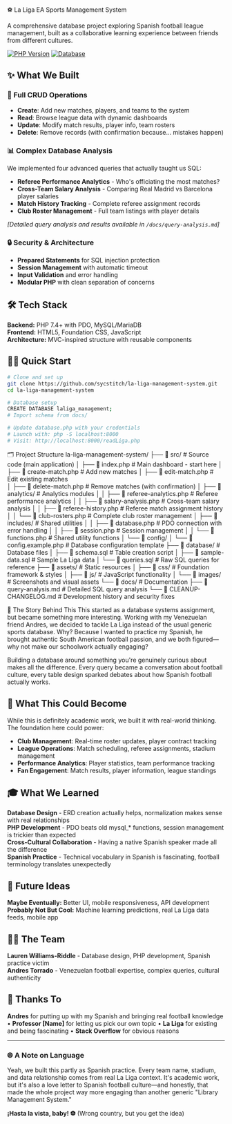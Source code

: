 ⚽ La Liga EA Sports Management System

A comprehensive database project exploring Spanish football league management, built as a collaborative learning experience between friends from different cultures.

[![PHP Version](https://img.shields.io/badge/PHP-7.4%2B-blue.svg?style=for-the-badge)](https://www.php.net/downloads)
[![Database](https://img.shields.io/badge/Database-MySQL-orange.svg?style=for-the-badge)](https://www.mysql.com/downloads/)

## ✨ What We Built

### 🔄 Full CRUD Operations
- **Create**: Add new matches, players, and teams to the system
- **Read**: Browse league data with dynamic dashboards  
- **Update**: Modify match results, player info, team rosters
- **Delete**: Remove records (with confirmation because... mistakes happen)

### 📊 Complex Database Analysis
We implemented four advanced queries that actually taught us SQL:
- **Referee Performance Analytics** - Who's officiating the most matches?
- **Cross-Team Salary Analysis** - Comparing Real Madrid vs Barcelona player salaries
- **Match History Tracking** - Complete referee assignment records
- **Club Roster Management** - Full team listings with player details

*[Detailed query analysis and results available in `/docs/query-analysis.md`]*

### 🔒 Security & Architecture
- **Prepared Statements** for SQL injection protection
- **Session Management** with automatic timeout
- **Input Validation** and error handling
- **Modular PHP** with clean separation of concerns

## 🛠️ Tech Stack

**Backend:** PHP 7.4+ with PDO, MySQL/MariaDB  
**Frontend:** HTML5, Foundation CSS, JavaScript  
**Architecture:** MVC-inspired structure with reusable components

## 🏃‍♂️ Quick Start

```bash
# Clone and set up
git clone https://github.com/sycstitch/la-liga-management-system.git
cd la-liga-management-system

# Database setup
CREATE DATABASE laliga_management;
# Import schema from docs/

# Update database.php with your credentials
# Launch with: php -S localhost:8000
# Visit: http://localhost:8000/readLiga.php
```

🗂️ Project Structure
la-liga-management-system/
├── 📁 src/                           # Source code (main application)
│   ├── 📄 index.php                  # Main dashboard - start here
│   ├── 📄 create-match.php           # Add new matches
│   ├── 📄 edit-match.php             # Edit existing matches  
│   ├── 📄 delete-match.php           # Remove matches (with confirmation)
│   ├── 📁 analytics/                 # Analytics modules
│   │   ├── 📄 referee-analytics.php  # Referee performance analytics
│   │   ├── 📄 salary-analysis.php    # Cross-team salary analysis
│   │   ├── 📄 referee-history.php    # Referee match assignment history
│   │   └── 📄 club-rosters.php       # Complete club roster management
│   ├── 📁 includes/                  # Shared utilities
│   │   ├── 📄 database.php           # PDO connection with error handling
│   │   ├── 📄 session.php            # Session management
│   │   └── 📄 functions.php          # Shared utility functions
│   └── 📁 config/
│       └── 📄 config.example.php     # Database configuration template
├── 📁 database/                      # Database files
│   ├── 📄 schema.sql                 # Table creation script
│   ├── 📄 sample-data.sql            # Sample La Liga data
│   └── 📄 queries.sql                # Raw SQL queries for reference
├── 📁 assets/                        # Static resources
│   ├── 📁 css/                       # Foundation framework & styles
│   ├── 📁 js/                        # JavaScript functionality
│   └── 📁 images/                    # Screenshots and visual assets
└── 📁 docs/                          # Documentation
    ├── 📄 query-analysis.md          # Detailed SQL query analysis
    └── 📄 CLEANUP-CHANGELOG.md       # Development history and security fixes

🌟 The Story Behind This
This started as a database systems assignment, but became something more interesting. Working with my Venezuelan friend Andres, we decided to tackle La Liga instead of the usual generic sports database. Why? Because I wanted to practice my Spanish, he brought authentic South American football passion, and we both figured—why not make our schoolwork actually engaging?

Building a database around something you're genuinely curious about makes all the difference. Every query became a conversation about football culture, every table design sparked debates about how Spanish football actually works.

## 🎯 What This Could Become

While this is definitely academic work, we built it with real-world thinking. The foundation here could power:

- **Club Management**: Real-time roster updates, player contract tracking
- **League Operations**: Match scheduling, referee assignments, stadium management  
- **Performance Analytics**: Player statistics, team performance tracking
- **Fan Engagement**: Match results, player information, league standings

## 🎓 What We Learned

**Database Design** - ERD creation actually helps, normalization makes sense with real relationships  
**PHP Development** - PDO beats old mysql_* functions, session management is trickier than expected  
**Cross-Cultural Collaboration** - Having a native Spanish speaker made all the difference  
**Spanish Practice** - Technical vocabulary in Spanish is fascinating, football terminology translates unexpectedly

## 🔮 Future Ideas

**Maybe Eventually:** Better UI, mobile responsiveness, API development  
**Probably Not But Cool:** Machine learning predictions, real La Liga data feeds, mobile app

## 👨‍💻 The Team

**Lauren Williams-Riddle** - Database design, PHP development, Spanish practice victim  
**Andres Torrado** - Venezuelan football expertise, complex queries, cultural authenticity

## 🙏 Thanks To

**Andres** for putting up with my Spanish and bringing real football knowledge • **Professor [Name]** for letting us pick our own topic • **La Liga** for existing and being fascinating • **Stack Overflow** for obvious reasons

---

### 🌐 A Note on Language

Yeah, we built this partly as Spanish practice. Every team name, stadium, and data relationship comes from real La Liga context. It's academic work, but it's also a love letter to Spanish football culture—and honestly, that made the whole project way more engaging than another generic "Library Management System."

**¡Hasta la vista, baby! ⚽** (Wrong country, but you get the idea)